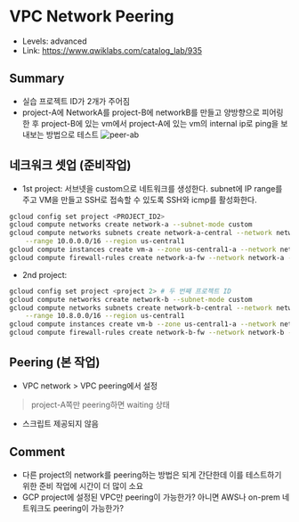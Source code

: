 # VPC Network Peering
- Levels: advanced
- Link: https://www.qwiklabs.com/catalog_lab/935

## Summary
- 실습 프로젝트 ID가 2개가 주어짐
- project-A에 NetworkA를 project-B에 networkB를 만들고 양방향으로 피어링한 후 project-B에 있는 vm에서 project-A에 있는 vm의 internal ip로 ping을 보내보는 방법으로 테스트
![peer-ab](https://gcpstaging-qwiklab-website-prod.s3.amazonaws.com/bundles/assets/6b7982c2748b1c1898a0626316a78fe24823ec781a63ced6f427af4c947478ae.png)

## 네크워크 셋업 (준비작업)
- 1st project: 서브넷을 custom으로 네트워크를 생성한다. subnet에 IP range를 주고 VM을 만들고 SSH로 접속할 수 있도록 SSH와 icmp를 활성화한다.
~~~bash
gcloud config set project <PROJECT_ID2>
gcloud compute networks create network-a --subnet-mode custom
gcloud compute networks subnets create network-a-central --network network-a \
    --range 10.0.0.0/16 --region us-central1
gcloud compute instances create vm-a --zone us-central1-a --network network-a --subnet network-a-central
gcloud compute firewall-rules create network-a-fw --network network-a --allow tcp:22,icmp
~~~

- 2nd project:
~~~bash
gcloud config set project <project 2> # 두 번째 프로젝트 ID 
gcloud compute networks create network-b --subnet-mode custom
gcloud compute networks subnets create network-b-central --network network-b \
    --range 10.8.0.0/16 --region us-central1
gcloud compute instances create vm-b --zone us-central1-a --network network-b --subnet network-b-central
gcloud compute firewall-rules create network-b-fw --network network-b --allow tcp:22,icmp
~~~

## Peering (본 작업)
- VPC network > VPC peering에서 설정 
> project-A쪽만 peering하면 waiting 상태
- 스크립트 제공되지 않음 

## Comment
- 다른 project의 network를 peering하는 방법은 되게 간단한데 이를 테스트하기 위한 준비 작업에 시간이 더 많이 소요
- GCP project에 설정된 VPC만 peering이 가능한가? 아니면 AWS나 on-prem 네트워크도 peering이 가능한가?